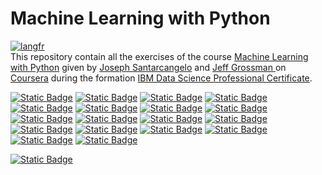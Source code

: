 # Machine Learning with Python
[![langfr](https://img.shields.io/badge/lang-fr-blue)]( <README.fr.md> )  
This repository contain all the exercises of the course [Machine Learning with Python]( https://www.coursera.org/learn/machine-learning-with-python/home/info ) given by [Joseph Santarcangelo]( https://www.coursera.org/instructor/~28511493 ) and [Jeff Grossman
]( https://www.coursera.org/instructor/jeffgrossman ) on [Coursera]( https://www.coursera.org/instructor/~28511493 ) during the formation [IBM Data Science Professional Certificate]( https://www.coursera.org/professional-certificates/ibm-data-science ).


[![Static Badge](https://img.shields.io/badge/1-Simple%20Linear%20Regression-yellow)](1Simple-Linear-Regression.ipynb)
[![Static Badge](https://img.shields.io/badge/2-Mulitple%20Linear%20Regression-yellow)](2Mulitple-Linear-Regression.ipynb)
[![Static Badge](https://img.shields.io/badge/3-Logistic%20Regression-yellow)](3Logistic-Regression.ipynb)
[![Static Badge](https://img.shields.io/badge/4-Multi%20class%20Classification-yellow)](4Multi-class-Classification.ipynb)
[![Static Badge](https://img.shields.io/badge/5-Decision%20tree%20classifier%20drug%20pred-yellow)](5Decision-tree-classifier-drug-pred.ipynb)
[![Static Badge](https://img.shields.io/badge/6-Regression%20Trees%20Taxi%20Tip-yellow)](6Regression-Trees-Taxi-Tip.ipynb)
[![Static Badge](https://img.shields.io/badge/7-decision%20tree%20svm%20ccFraud-yellow)](7decision-tree-svm-ccFraud.ipynb)
[![Static Badge](https://img.shields.io/badge/8-KNN-yellow)](8KNN.ipynb)
[![Static Badge](https://img.shields.io/badge/9-Random%20Forests%20XGBoost-yellow)](9Random-Forests-XGBoost.ipynb)
[![Static Badge](https://img.shields.io/badge/10-K%20Means%20Customer%20Seg-yellow)](10K-Means-Customer-Seg.ipynb)
[![Static Badge](https://img.shields.io/badge/11-Comparing%20DBScan%20HDBScan-yellow)](11Comparing-DBScan-HDBScan.ipynb)
[![Static Badge](https://img.shields.io/badge/12-PCA-yellow)](12PCA.ipynb)
[![Static Badge](https://img.shields.io/badge/13-tSNE%20UMAP-yellow)](13tSNE-UMAP.ipynb)
[![Static Badge](https://img.shields.io/badge/14-Evaluating%20Classification%20Models-yellow)](14Evaluating-Classification-Models.ipynb)
[![Static Badge](https://img.shields.io/badge/15-Evaluating%20random%20forest-yellow)](15Evaluating-random-forest.ipynb)
[![Static Badge](https://img.shields.io/badge/16-Evaluating%20k%20means%20clustering-yellow)](16Evaluating-k-means-clustering.ipynb)
[![Static Badge](https://img.shields.io/badge/17-Regularization%20in%20LinearRegression-yellow)](17Regularization-in-LinearRegression.ipynb)
[![Static Badge](https://img.shields.io/badge/18-ML%20Pipelines%20and%20GridSearchCV-yellow)](18ML-Pipelines-and-GridSearchCV.ipynb)

[![Static Badge](https://img.shields.io/badge/19-Practic%20Project-yellow)](19Practic-Project.ipynb)
